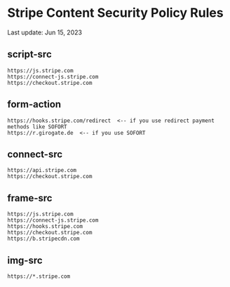 # Stripe Content Security Policy Rules

Last update: Jun 15, 2023

## script-src
```
https://js.stripe.com
https://connect-js.stripe.com
https://checkout.stripe.com
```

## form-action
```
https://hooks.stripe.com/redirect  <-- if you use redirect payment methods like SOFORT
https://r.girogate.de  <-- if you use SOFORT
```

## connect-src
```
https://api.stripe.com
https://checkout.stripe.com
```

## frame-src
```
https://js.stripe.com
https://connect-js.stripe.com
https://hooks.stripe.com
https://checkout.stripe.com
https://b.stripecdn.com
```

## img-src
```
https://*.stripe.com
```